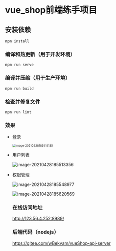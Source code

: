 # vue_shop前端练手项目

## 安装依赖

```
npm install
```

### 编译和热更新（用于开发环境）

```
npm run serve
```

### 编译并压缩（用于生产环境）

```
npm run build
```

### 检查并修复文件

```
npm run lint
```

### 效果

+ 登录

  <img src="https://gitee.com/oluoluo/pic_bed/raw/master/img/image-20210428185414135.png" alt="image-20210428185414135" style="zoom: 67%;" />

+ 用户列表

  ![image-20210428185513356](https://gitee.com/oluoluo/pic_bed/raw/master/img/image-20210428185513356.png)

+ 权限管理

  ![image-20210428185548977](https://gitee.com/oluoluo/pic_bed/raw/master/img/image-20210428185548977.png)

  ![image-20210428185620569](https://gitee.com/oluoluo/pic_bed/raw/master/img/image-20210428185620569.png)

  ### 在线访问地址

  http://123.56.4.252:8989/

  ### 后端代码（nodejs）

  https://gitee.com/wBekvam/vueShop-api-server

